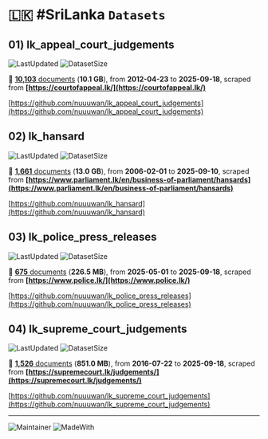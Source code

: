 # 🇱🇰 #SriLanka `Datasets`

## 01) lk_appeal_court_judgements

![LastUpdated](https://img.shields.io/badge/last_updated-2025--09--18_18:32:01-green)
![DatasetSize](https://img.shields.io/badge/dataset_size-10.1_GB-yellow)

📜 [**10,103** documents](https://github.com/nuuuwan/lk_appeal_court_judgements/tree/data) (**10.1 GB**), from **2012-04-23** to **2025-09-18**, scraped from **[https://courtofappeal.lk/](https://courtofappeal.lk/)**

[https://github.com/nuuuwan/lk_appeal_court_judgements](https://github.com/nuuuwan/lk_appeal_court_judgements)

## 02) lk_hansard

![LastUpdated](https://img.shields.io/badge/last_updated-2025--09--18_18:27:31-green)
![DatasetSize](https://img.shields.io/badge/dataset_size-13.0_GB-yellow)

📜 [**1,661** documents](https://github.com/nuuuwan/lk_hansard/tree/data) (**13.0 GB**), from **2006-02-01** to **2025-09-10**, scraped from **[https://www.parliament.lk/en/business-of-parliament/hansards](https://www.parliament.lk/en/business-of-parliament/hansards)**

[https://github.com/nuuuwan/lk_hansard](https://github.com/nuuuwan/lk_hansard)

## 03) lk_police_press_releases

![LastUpdated](https://img.shields.io/badge/last_updated-2025--09--18_18:17:28-green)
![DatasetSize](https://img.shields.io/badge/dataset_size-226.5_MB-yellow)

📜 [**675** documents](https://github.com/nuuuwan/lk_police_press_releases/tree/data) (**226.5 MB**), from **2025-05-01** to **2025-09-18**, scraped from **[https://www.police.lk/](https://www.police.lk/)**

[https://github.com/nuuuwan/lk_police_press_releases](https://github.com/nuuuwan/lk_police_press_releases)

## 04) lk_supreme_court_judgements

![LastUpdated](https://img.shields.io/badge/last_updated-2025--09--18_18:58:02-green)
![DatasetSize](https://img.shields.io/badge/dataset_size-851.0_MB-yellow)

📜 [**1,526** documents](https://github.com/nuuuwan/lk_supreme_court_judgements/tree/data) (**851.0 MB**), from **2016-07-22** to **2025-09-18**, scraped from **[https://supremecourt.lk/judgements/](https://supremecourt.lk/judgements/)**

[https://github.com/nuuuwan/lk_supreme_court_judgements](https://github.com/nuuuwan/lk_supreme_court_judgements)

---

![Maintainer](https://img.shields.io/badge/maintainer-nuuuwan-red)
![MadeWith](https://img.shields.io/badge/made_with-python-blue)
